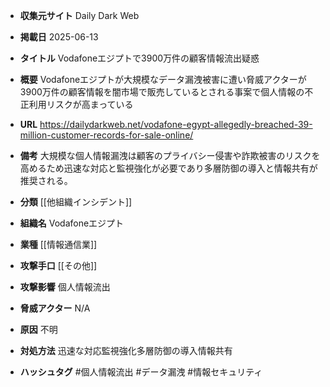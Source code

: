- **収集元サイト**
Daily Dark Web

- **掲載日**
2025-06-13

- **タイトル**
Vodafoneエジプトで3900万件の顧客情報流出疑惑

- **概要**
Vodafoneエジプトが大規模なデータ漏洩被害に遭い脅威アクターが3900万件の顧客情報を闇市場で販売しているとされる事案で個人情報の不正利用リスクが高まっている

- **URL**
https://dailydarkweb.net/vodafone-egypt-allegedly-breached-39-million-customer-records-for-sale-online/

- **備考**
大規模な個人情報漏洩は顧客のプライバシー侵害や詐欺被害のリスクを高めるため迅速な対応と監視強化が必要であり多層防御の導入と情報共有が推奨される。

- **分類**
[[他組織インシデント]]

- **組織名**
Vodafoneエジプト

- **業種**
[[情報通信業]]

- **攻撃手口**
[[その他]]

- **攻撃影響**
個人情報流出

- **脅威アクター**
N/A

- **原因**
不明

- **対処方法**
迅速な対応監視強化多層防御の導入情報共有

- **ハッシュタグ**
#個人情報流出 #データ漏洩 #情報セキュリティ
